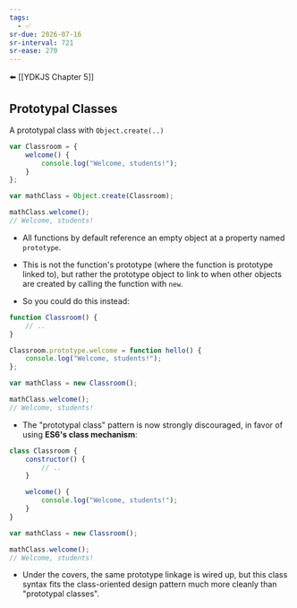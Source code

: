 ```yaml
---
tags:
  - ✅
sr-due: 2026-07-16
sr-interval: 721
sr-ease: 270
---
```


⬅️ [[YDKJS Chapter 5]]
## Prototypal Classes

A prototypal class with `Object.create(..)`

```js
var Classroom = {
    welcome() {
        console.log("Welcome, students!");
    }
};

var mathClass = Object.create(Classroom);

mathClass.welcome();
// Welcome, students!
```

- All functions by default reference an empty object at a property named `prototype`.
- This is not the function's prototype (where the function is prototype linked to), but rather the prototype object to link to when other objects are created by calling the function with `new`.

- So you could do this instead:

```js
function Classroom() {
    // ..
}

Classroom.prototype.welcome = function hello() {
    console.log("Welcome, students!");
};

var mathClass = new Classroom();

mathClass.welcome();
// Welcome, students!
```

- The "prototypal class" pattern is now strongly discouraged, in favor of using **ES6's class mechanism**:

```js
class Classroom {
    constructor() {
        // ..
    }

    welcome() {
        console.log("Welcome, students!");
    }
}

var mathClass = new Classroom();

mathClass.welcome();
// Welcome, students!
```

- Under the covers, the same prototype linkage is wired up, but this class syntax fits the class-oriented design pattern much more cleanly than "prototypal classes".